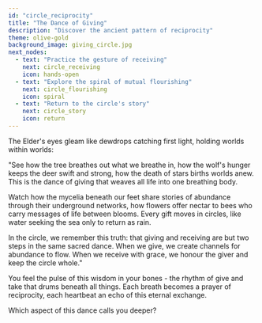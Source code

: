 ```yaml
---
id: "circle_reciprocity" 
title: "The Dance of Giving"
description: "Discover the ancient pattern of reciprocity"
theme: olive-gold
background_image: giving_circle.jpg
next_nodes:
  - text: "Practice the gesture of receiving"
    next: circle_receiving
    icon: hands-open
  - text: "Explore the spiral of mutual flourishing"
    next: circle_flourishing
    icon: spiral
  - text: "Return to the circle's story"
    next: circle_story
    icon: return
---
```

The Elder's eyes gleam like dewdrops catching first light, holding worlds within worlds:

"See how the tree breathes out what we breathe in, how the wolf's hunger keeps the deer swift and strong, how the death of stars births worlds anew. This is the dance of giving that weaves all life into one breathing body.

Watch how the mycelia beneath our feet share stories of abundance through their underground networks, how flowers offer nectar to bees who carry messages of life between blooms. Every gift moves in circles, like water seeking the sea only to return as rain.

In the circle, we remember this truth: that giving and receiving are but two steps in the same sacred dance. When we give, we create channels for abundance to flow. When we receive with grace, we honour the giver and keep the circle whole."

You feel the pulse of this wisdom in your bones - the rhythm of give and take that drums beneath all things. Each breath becomes a prayer of reciprocity, each heartbeat an echo of this eternal exchange.

Which aspect of this dance calls you deeper?